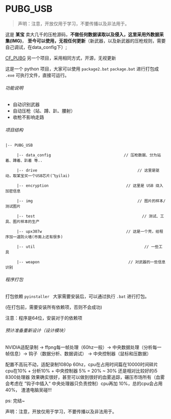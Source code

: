 # PUBG_USB

> 声明：注意，开放仅用于学习，不要传播以及非法用于。

这是 **某宝** 卖大几千的压枪源码，**不做任何数据读取以及侵入，这里采用外数据采集(IMG)**，
**至今可以使用，无视任何更新**（新武器，以及新武器的压枪规则，需要自己调试，在data_config下）;

[CF_PUBG](https://github.com/cherishsince/CF_USB) 另一个项目，采用相同方式，开源，无视更新



这是一个 python 项目，大家可以使用 `package2.bat` `package.bat` 进行打包成 `.exe` 可执行文件，直接可运行。



###### 功能说明

- 自动识别武器
- 自动压枪（站、蹲、趴、腰射）
- 收枪不影响走路

###### 项目结构

    |-- PUBG_USB
    
    ​     |-- data_config                                // 压枪数据、分为站着、蹲着、趴着 等..
    
    ​     |-- drive                                            // 这里是驱动，取某宝买一个USB芯片(飞yilai)
    
    ​     |-- encryption                                  // 这里是 USB 烧入加密信息
    
    ​     |-- img                                              // 图片的样本/测试图片
    
    ​     |-- test                                               // 测试、工具、图片样本的生产
    
    ​     |-- upx307w                                     // 这是一个壳，给程序加一道防火墙(市面上还有很多)
    
    ​     |-- util                                                // 一些工具
    
    ​     |-- weapon                                       // 对武器的一些信息识别



###### 程序打包

打包依赖 `pyinstaller `  大家需要安装后，可以通过执行 `.bat` 进行打包。

(在打包前，需要安装所有依赖项，否则不会成功)

注意：程序是64位，安装对于的依赖项


###### 预计准备重新设计（设计模块）

NVIDIA适配录制 -> ffpng每一帧处理（60hz一般）-> 中央数据处理（分析每一帧信息）-> 钩子（数据分析、数据调试） -> 中央控制器（鼠标和压数据）

配置不高玩不动，适配录制1080p 60hz，cpu在占用时间篇在10000时间碎片
cpu在10% + 分析10% + 中央控制器 5% = 20% ~ 30%
还是相对比较好的i5 8300处理器
效果确实很好，甚至可以做到很好的血雾追踪，碾压市场所有（血雾会考虑在 ”钩子中插入“ 中央处理器只负责控制）cpu再加 10%，总的cpu会占用40%，
渣渣电脑吴碰!!!

ps: 完结~

声明：注意，开放仅用于学习，不要传播以及非法用于。

>







